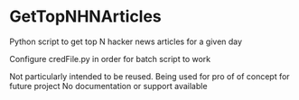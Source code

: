 # GetTopNHNArticles
Python script to get top N hacker news articles for a given day 

Configure credFile.py in order for batch script to work 

Not particularly intended to be reused.
Being used for pro  of of concept for future project 
No documentation or support available
